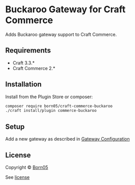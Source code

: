 # Buckaroo Gateway for Craft Commerce

Adds Buckaroo gateway support to Craft Commerce.

## Requirements

- Craft 3.3.*
- Craft Commerce 2.*

## Installation

Install from the Plugin Store or composer:

```bash
composer require born05/craft-commerce-buckaroo
./craft install/plugin commerce-buckaroo
```

## Setup

Add a new gateway as described in [Gateway Configuration](https://docs.craftcms.com/commerce/v2/gateway-config.html)

## License

Copyright © [Born05](https://www.born05.com/)

See [license](https://github.com/born05/craft-commerce-buckaroo/blob/master/LICENSE.md)